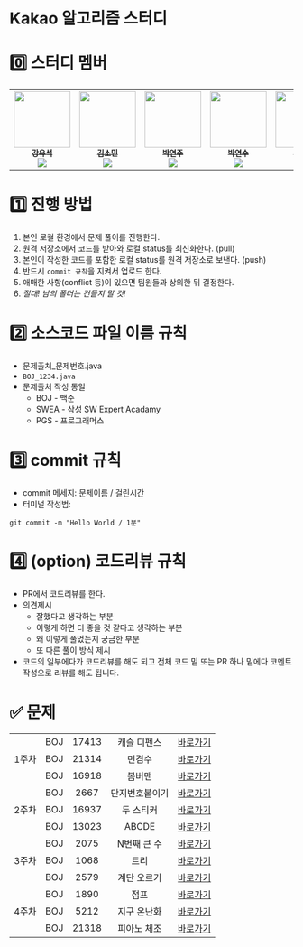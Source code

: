 # Kakao 알고리즘 스터디

# 0️⃣ 스터디 멤버
<table>
    <tr>
        <td align="center">
	    <a href="https://github.com/kangyuseok">
	    	<img src="https://avatars.githubusercontent.com/u/111121447?s=96&v=4" width="100px;" alt=""/>
	    	<br/>
	    	<sub>
	    	<b>강유석</b>
	    	<br/>
	    	<img src="https://us-central1-progress-markdown.cloudfunctions.net/progress/100"/>
	        </sub>
	    </a>
	    <br />
	</td>
        <td align="center">
	    <a href="https://github.com/ss0ming">
	    	<img src="https://avatars.githubusercontent.com/u/104823900?v=4" width="100px;" alt=""/>
	    	<br/>
	    	<sub>
	    	<b>김소민</b>
	    	<br/>
	    	<img src="https://us-central1-progress-markdown.cloudfunctions.net/progress/100"/>
	        </sub>
	    </a>
	    <br />
	</td>
        <td align="center">
	    <a href="https://github.com/yzooop">
	    	<img src="https://avatars.githubusercontent.com/u/163278410?v=4" width="100px;" alt=""/>
	    	<br/>
	    	<sub>
	    	<b>박연주</b>
	    	<br/>
	    	<img src="https://us-central1-progress-markdown.cloudfunctions.net/progress/100"/>
	        </sub>
	    </a>
	    <br />
	</td>
	<td align="center">
	    <a href="https://github.com/Yeonsu00-12">
	    	<img src="https://avatars.githubusercontent.com/u/70528332?v=4" width="100px;" alt=""/>
	    	<br/>
	    	<sub>
	    	<b>박연수</b>
	    	<br/>
	    	<img src="https://us-central1-progress-markdown.cloudfunctions.net/progress/100"/>
	        </sub>
	    </a>
	    <br />
	</td>
	<td align="center">
	    <a href="https://github.com/dev-Rhea">
	    	<img src="https://avatars.githubusercontent.com/u/155525939?v=4" width="100px;" alt=""/>
	    	<br/>
	    	<sub>
	    	<b>추연수</b>
	    	<br/>
	    	<img src="https://us-central1-progress-markdown.cloudfunctions.net/progress/100"/>
	        </sub>
	    </a>
	    <br />
	</td>
    </tr>
</table>


# 1️⃣ 진행 방법
1. 본인 로컬 환경에서 문제 풀이를 진행한다.
2. 원격 저장소에서 코드를 받아와 로컬 status를 최신화한다. (pull)
3. 본인이 작성한 코드를 포함한 로컬 status를 원격 저장소로 보낸다. (push)
4. 반드시 `commit 규칙`을 지켜서 업로드 한다.
5. 애매한 사항(conflict 등)이 있으면 팀원들과 상의한 뒤 결정한다. 
6. *절대! 남의 폴더는 건들지 말 것!*


# 2️⃣ 소스코드 파일 이름 규칙
* 문제출처_문제번호.java
* `BOJ_1234.java`
* 문제출처 작성 통일
	* BOJ - 백준
	* SWEA - 삼성 SW Expert Acadamy
	* PGS - 프로그래머스


# 3️⃣ commit 규칙
* commit 메세지: 문제이름 / 걸린시간
* 터미널 작성법:
```
git commit -m "Hello World / 1분"
```


# 4️⃣ (option) 코드리뷰 규칙
* PR에서 코드리뷰를 한다.
* 의견제시
	* 잘했다고 생각하는 부분
	* 이렇게 하면 더 좋을 것 같다고 생각하는 부분
	* 왜 이렇게 풀었는지 궁금한 부분
	* 또 다른 풀이 방식 제시
* 코드의 일부에다가 코드리뷰를 해도 되고 전체 코드 밑 또는 PR 하나 밑에다 코멘트 작성으로 리뷰를 해도 됩니다.

# ✅ 문제
<table>
    <tr style="text-align: center">
        <td rowspan="3">1주차</td>
        <td>BOJ</td><td>17413</td><td>캐슬 디펜스</td>
        <td><a href="https://www.acmicpc.net/problem/17135">바로가기</a></td>
    </tr>
    <tr style="text-align: center">
        <td>BOJ</td><td>21314</td><td>민겸수</td>
        <td><a href="https://www.acmicpc.net/problem/21314">바로가기</a></td>
    </tr>
    <tr style="text-align: center">
        <td>BOJ</td><td>16918</td><td>봄버맨</td>
        <td><a href="https://www.acmicpc.net/problem/16918">바로가기</a></td>
    </tr>

   <tr style="text-align: center">
        <td rowspan="3">2주차</td>
        <td>BOJ</td><td>2667</td><td>단지번호붙이기</td>
        <td><a href="https://www.acmicpc.net/problem/2667">바로가기</a></td>
    </tr>
    <tr style="text-align: center">
        <td>BOJ</td><td>16937</td><td>두 스티커</td>
        <td><a href="https://www.acmicpc.net/problem/16937">바로가기</a></td>
    </tr>
    <tr style="text-align: center">
        <td>BOJ</td><td>13023</td><td>ABCDE</td>
        <td><a href="https://www.acmicpc.net/problem/13023">바로가기</a></td>
    </tr>

   <tr style="text-align: center">
        <td rowspan="3">3주차</td>
        <td>BOJ</td><td>2075</td><td>N번째 큰 수</td>
        <td><a href="https://www.acmicpc.net/problem/2075">바로가기</a></td>
    </tr>
    <tr style="text-align: center">
        <td>BOJ</td><td>1068</td><td>트리</td>
        <td><a href="https://www.acmicpc.net/problem/1068">바로가기</a></td>
    </tr>
    <tr style="text-align: center">
        <td>BOJ</td><td>2579</td><td>계단 오르기</td>
        <td><a href="https://www.acmicpc.net/problem/2579">바로가기</a></td>
    </tr>

  <tr style="text-align: center">
        <td rowspan="3">4주차</td>
        <td>BOJ</td><td>1890</td><td>점프</td>
        <td><a href="https://www.acmicpc.net/problem/1890">바로가기</a></td>
    </tr>
    <tr style="text-align: center">
        <td>BOJ</td><td>5212</td><td>지구 온난화</td>
        <td><a href="https://www.acmicpc.net/problem/5212">바로가기</a></td>
    </tr>
    <tr style="text-align: center">
        <td>BOJ</td><td>21318</td><td>피아노 체조</td>
        <td><a href="https://www.acmicpc.net/problem/21318">바로가기</a></td>
    </tr>

</table>

